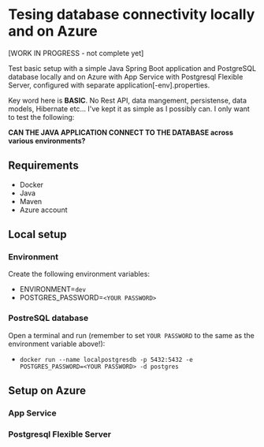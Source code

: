 # Tesing database connectivity locally and on Azure

[WORK IN PROGRESS - not complete yet]

Test basic setup with a simple Java Spring Boot application and PostgreSQL database locally and on Azure with App Service with Postgresql Flexible Server, configured with separate application[-env].properties.

Key word here is __BASIC__. No Rest API, data mangement, persistense, data models, Hibernate etc... I've kept it as simple as I possibly can. I only want to test the following:

__CAN THE JAVA APPLICATION CONNECT TO THE DATABASE across various environments?__

## Requirements

* Docker
* Java
* Maven
* Azure account

## Local setup

### Environment

Create the following environment variables:
* ENVIRONMENT=``dev``
* POSTGRES_PASSWORD=``<YOUR PASSWORD>``

### PostreSQL database

Open a terminal and run (remember to set ``YOUR PASSWORD`` to the same as the environment variable above!):
* ``docker run --name localpostgresdb -p 5432:5432 -e POSTGRES_PASSWORD=<YOUR PASSWORD> -d postgres``

## Setup on Azure

### App Service

### Postgresql Flexible Server







